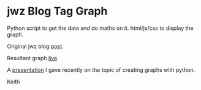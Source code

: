 # jwz Blog Tag Graph

Python script to get the data and do maths on it.
html/js/css to display the graph.

Original jwz blog <a href='https://www.jwz.org/blog/2019/09/tag-graph/'>post</a>.

Resultant graph <a href='https://www.altgnat.com/jwz_blog_tag_graph/'>live</a>.

A <a href='https://blog.altgnat.com/graphs-in-python/'>presentation</a> I gave recently
on the topic of creating graphs with python.

Keith
